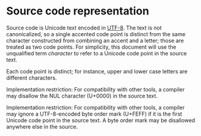 # Source code representation

Source code is Unicode text encoded in [UTF-8](http://en.wikipedia.org/wiki/UTF-8). The text is not canonicalized, so a single accented code point is distinct from the same character constructed from combining an accent and a letter; those are treated as two code points. For simplicity, this document will use the unqualified term *character* to refer to a Unicode code point in the source text.

Each code point is distinct; for instance, upper and lower case letters are different characters.

Implementation restriction: For compatibility with other tools, a compiler may disallow the NUL character (U+0000) in the source text.

Implementation restriction: For compatibility with other tools, a compiler may ignore a UTF-8-encoded byte order mark (U+FEFF) if it is the first Unicode code point in the source text. A byte order mark may be disallowed anywhere else in the source.